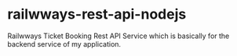 # railwways-rest-api-nodejs
Railwways Ticket Booking Rest API Service which is basically for the backend service of my application.
